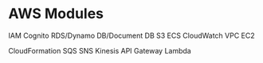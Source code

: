 AWS Modules
=========================


IAM
Cognito
RDS/Dynamo DB/Document DB
S3
ECS
CloudWatch
VPC
EC2


CloudFormation
SQS
SNS
Kinesis
API Gateway
Lambda

